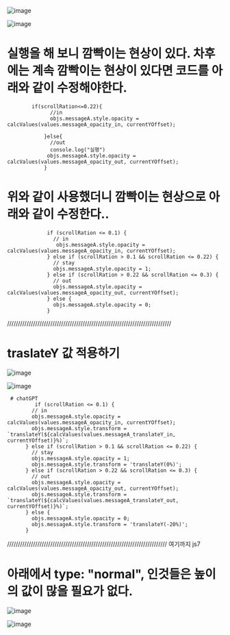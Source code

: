 
![image](https://github.com/understanding963852/app-clone1/assets/60366769/a1fe1cf8-0e12-451d-84a1-df4af5b232c5)


![image](https://github.com/understanding963852/app-clone1/assets/60366769/20a3c607-85bb-4d9d-a9a5-b2f931bf4c92)


# 실행을 해 보니 깜빡이는 현상이 있다. 차후에는 계속 깜빡이는 현상이 있다면 코드를 아래와 같이 수정해야한다.

            if(scrollRation<=0.22){
                  //in
                  objs.messageA.style.opacity = calcValues(values.messageA_opacity_in, currentYOffset);

                }else{
                  //out
                  console.log("실행")
                 objs.messageA.style.opacity = calcValues(values.messageA_opacity_out, currentYOffset);
                }

# 위와 같이 사용했더니 깜빡이는 현상으로 아래와 같이 수정한다..

                 if (scrollRation <= 0.1) {
                   // in
                    objs.messageA.style.opacity = calcValues(values.messageA_opacity_in, currentYOffset);
                 } else if (scrollRation > 0.1 && scrollRation <= 0.22) {
                   // stay
                   objs.messageA.style.opacity = 1;
                 } else if (scrollRation > 0.22 && scrollRation <= 0.3) {
                   // out
                   objs.messageA.style.opacity = calcValues(values.messageA_opacity_out, currentYOffset);
                 } else {
                   objs.messageA.style.opacity = 0;
                 }
////////////////////////////////////////////////////////////////////////////


# traslateY 값 적용하기 
![image](https://github.com/understanding963852/app-clone1/assets/60366769/f54310c5-d671-4ba5-b825-dabd2e3f5ed0)

![image](https://github.com/understanding963852/app-clone1/assets/60366769/2151e01e-05b1-42a5-ba19-4e278ccaf6b0)


     # chatGPT
             if (scrollRation <= 0.1) {
            // in
            objs.messageA.style.opacity = calcValues(values.messageA_opacity_in, currentYOffset);
            objs.messageA.style.transform = `translateY(${calcValues(values.messageA_translateY_in, currentYOffset)}%)`;
          } else if (scrollRation > 0.1 && scrollRation <= 0.22) {
            // stay
            objs.messageA.style.opacity = 1;
            objs.messageA.style.transform = 'translateY(0%)';
          } else if (scrollRation > 0.22 && scrollRation <= 0.3) {
            // out
            objs.messageA.style.opacity = calcValues(values.messageA_opacity_out, currentYOffset);
            objs.messageA.style.transform = `translateY(${calcValues(values.messageA_translateY_out, currentYOffset)}%)`;
          } else {
            objs.messageA.style.opacity = 0;
            objs.messageA.style.transform = 'translateY(-20%)';
          }

 ////////////////////////////////////////////////////////////////////////// 여기까지 js7
 # 아래에서 type: "normal", 인것들은 높이의 값이 많을 필요가 없다.   
![image](https://github.com/understanding963852/app-clone1/assets/60366769/9af49924-5d50-4bd6-83c0-531f481d6bdd)

![image](https://github.com/understanding963852/app-clone1/assets/60366769/791d30c3-e001-467f-9fbb-5d5f6d127a14)

